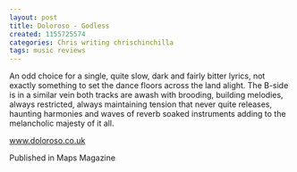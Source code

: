 ```yaml
---
layout: post
title: Doloroso - Godless
created: 1155725574
categories: Chris writing chrischinchilla
tags: music reviews
---
```


An odd choice for a single, quite slow, dark and fairly bitter lyrics, not exactly something to set the dance floors across the land alight. The B-side is in a similar vein both tracks are awash with brooding, building melodies, always restricted, always maintaining tension that never quite releases, haunting harmonies and waves of reverb soaked instruments adding to the melancholic majesty of it all.

<a href='http://www.doloroso.co.uk/' target='_blank'>www.doloroso.co.uk</a>

Published in Maps Magazine
